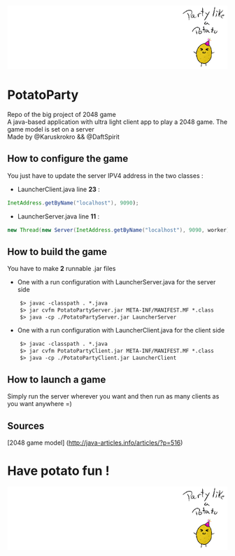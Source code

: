 ![potato](PotatoParty/res/potato.gif)
# PotatoParty
Repo of the big project of 2048 game <br/>
A java-based application with ultra light client app to play a 2048 game. The game model is set on a server <br/>
Made by @Karuskrokro && @DaftSpirit

## How to configure the game

You just have to update the server IPV4 address in the two classes :
* LauncherClient.java
    line **23** :
```java
InetAddress.getByName("localhost"), 9090);
```
* LauncherServer.java
    line **11** :
```java
new Thread(new Server(InetAddress.getByName("localhost"), 9090, worker)).start();
```

## How to build the game

You have to make **2** runnable .jar files 
* One with a run configuration with LauncherServer.java for the server side
```
    $> javac -classpath . *.java
    $> jar cvfm PotatoPartyServer.jar META-INF/MANIFEST.MF *.class
    $> java -cp ./PotatoPartyServer.jar LauncherServer  
```
* One with a run configuration with LauncherClient.java for the client side
```
    $> javac -classpath . *.java
    $> jar cvfm PotatoPartyClient.jar META-INF/MANIFEST.MF *.class
    $> java -cp ./PotatoPartyClient.jar LauncherClient  
```
 
## How to launch a game

Simply run the server wherever you want and then run as many clients as you want anywhere =)

## Sources

[2048 game model] (http://java-articles.info/articles/?p=516)

# Have potato fun !

![potato](PotatoParty/res/potato.gif)

